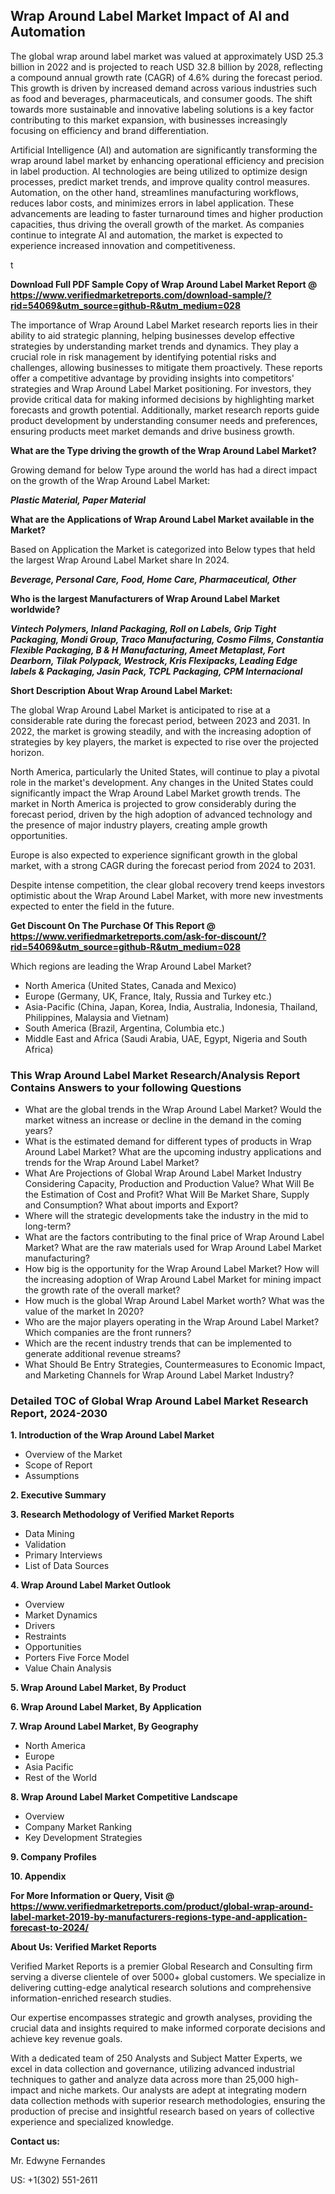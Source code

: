 <h2>Wrap Around Label Market Impact of AI and Automation</h2><p>The global wrap around label market was valued at approximately USD 25.3 billion in 2022 and is projected to reach USD 32.8 billion by 2028, reflecting a compound annual growth rate (CAGR) of 4.6% during the forecast period. This growth is driven by increased demand across various industries such as food and beverages, pharmaceuticals, and consumer goods. The shift towards more sustainable and innovative labeling solutions is a key factor contributing to this market expansion, with businesses increasingly focusing on efficiency and brand differentiation.</p><p>Artificial Intelligence (AI) and automation are significantly transforming the wrap around label market by enhancing operational efficiency and precision in label production. AI technologies are being utilized to optimize design processes, predict market trends, and improve quality control measures. Automation, on the other hand, streamlines manufacturing workflows, reduces labor costs, and minimizes errors in label application. These advancements are leading to faster turnaround times and higher production capacities, thus driving the overall growth of the market. As companies continue to integrate AI and automation, the market is expected to experience increased innovation and competitiveness.</p>t</p><p id="" class=""><strong>Download Full PDF Sample Copy of Wrap Around Label Market Report @ <a href="https://www.verifiedmarketreports.com/download-sample/?rid=54069&utm_source=github-R&utm_medium=028" target="_blank">https://www.verifiedmarketreports.com/download-sample/?rid=54069&utm_source=github-R&utm_medium=028</a></strong></p><p>The importance of&nbsp;Wrap Around Label Market research reports lies in their ability to aid strategic planning, helping businesses develop effective strategies by understanding market trends and dynamics. They play a crucial role in risk management by identifying potential risks and challenges, allowing businesses to mitigate them proactively. These reports offer a competitive advantage by providing insights into competitors' strategies and Wrap Around Label Market positioning. For investors, they provide critical data for making informed decisions by highlighting market forecasts and growth potential. Additionally, market research reports guide product development by understanding consumer needs and preferences, ensuring products meet market demands and drive business growth.</p><p><strong>What are the&nbsp;Type driving the growth of the Wrap Around Label Market?</strong></p><p id="" class="">Growing demand for below Type around the world has had a direct impact on the growth of the Wrap Around Label Market:</p><em><strong>Plastic Material, Paper Material</strong></em></p><strong>What are the&nbsp;Applications&nbsp;of Wrap Around Label Market available in the Market?</strong></p><p id="" class="">Based on Application the Market is categorized into Below types that held the largest Wrap Around Label Market share In 2024.</p><em><strong>Beverage, Personal Care, Food, Home Care, Pharmaceutical, Other</strong></em></p><strong>Who is the largest Manufacturers of Wrap Around Label Market worldwide?</strong></p><p><em><strong>Vintech Polymers, Inland Packaging, Roll on Labels, Grip Tight Packaging, Mondi Group, Traco Manufacturing, Cosmo Films, Constantia Flexible Packaging, B & H Manufacturing, Ameet Metaplast, Fort Dearborn, Tilak Polypack, Westrock, Kris Flexipacks, Leading Edge labels & Packaging, Jasin Pack, TCPL Packaging, CPM Internacional</strong></em></p><p id="" class=""><strong>Short Description About Wrap Around Label Market:</strong></p><p>The global Wrap Around Label Market is anticipated to rise at a considerable rate during the forecast period, between 2023 and 2031. In 2022, the market is growing steadily, and with the increasing adoption of strategies by key players, the market is expected to rise over the projected horizon.</p><p>North America, particularly the United States, will continue to play a pivotal role in the market's development. Any changes in the United States could significantly impact the Wrap Around Label Market growth trends. The market in North America is projected to grow considerably during the forecast period, driven by the high adoption of advanced technology and the presence of major industry players, creating ample growth opportunities.</p><p>Europe is also expected to experience significant growth in the global market, with a strong CAGR during the forecast period from 2024 to 2031.</p><p>Despite intense competition, the clear global recovery trend keeps investors optimistic about the Wrap Around Label Market, with more new investments expected to enter the field in the future.</p><p id="" class=""><strong>Get Discount On The Purchase Of This Report @ <a href="https://www.verifiedmarketreports.com/ask-for-discount/?rid=54069&utm_source=github-R&utm_medium=028" target="_blank">https://www.verifiedmarketreports.com/ask-for-discount/?rid=54069&utm_source=github-R&utm_medium=028</a></strong></p>Which regions are leading the Wrap Around Label Market?</p><ul><li>North America (United States, Canada and Mexico)</li><li>Europe (Germany, UK, France, Italy, Russia and Turkey etc.)</li><li>Asia-Pacific (China, Japan, Korea, India, Australia, Indonesia, Thailand, Philippines, Malaysia and Vietnam)</li><li>South America (Brazil, Argentina, Columbia etc.)</li><li>Middle East and Africa (Saudi Arabia, UAE, Egypt, Nigeria and South Africa)</li></ul><h3 id="" class="">This Wrap Around Label Market Research/Analysis Report Contains Answers to your following Questions</h3><ul><li>What are the global trends in the Wrap Around Label Market? Would the market witness an increase or decline in the demand in the coming years?</li><li>What is the estimated demand for different types of products in Wrap Around Label Market? What are the upcoming industry applications and trends for the Wrap Around Label Market?</li><li>What Are Projections of Global Wrap Around Label Market Industry Considering Capacity, Production and Production Value? What Will Be the Estimation of Cost and Profit? What Will Be Market Share, Supply and Consumption? What about imports and Export?</li><li>Where will the strategic developments take the industry in the mid to long-term?</li><li>What are the factors contributing to the final price of Wrap Around Label Market? What are the raw materials used for Wrap Around Label Market manufacturing?</li><li>How big is the opportunity for the Wrap Around Label Market? How will the increasing adoption of Wrap Around Label Market for mining impact the growth rate of the overall market?</li><li>How much is the global Wrap Around Label Market worth? What was the value of the market In 2020?</li><li>Who are the major players operating in the Wrap Around Label Market? Which companies are the front runners?</li><li>Which are the recent industry trends that can be implemented to generate additional revenue streams?</li><li>What Should Be Entry Strategies, Countermeasures to Economic Impact, and Marketing Channels for Wrap Around Label Market Industry?</li></ul><h3 id="" class="">Detailed TOC of Global Wrap Around Label Market Research Report, 2024-2030</h3><p id="" class=""><strong>1. Introduction of the Wrap Around Label Market</strong></p><ul><li>Overview of the Market</li><li>Scope of Report</li><li>Assumptions</li></ul><p id="" class=""><strong>2. Executive Summary</strong></p><p id="" class=""><strong>3. Research Methodology of Verified Market Reports</strong></p><ul><li>Data Mining</li><li>Validation</li><li>Primary Interviews</li><li>List of Data Sources</li></ul><p id="" class=""><strong>4. Wrap Around Label Market Outlook</strong></p><ul><li>Overview</li><li>Market Dynamics</li><li>Drivers</li><li>Restraints</li><li>Opportunities</li><li>Porters Five Force Model</li><li>Value Chain Analysis</li></ul><p id="" class=""><strong>5. Wrap Around Label Market, By Product</strong></p><p id="" class=""><strong>6. Wrap Around Label Market, By Application</strong></p><p id="" class=""><strong>7. Wrap Around Label Market, By Geography</strong></p><ul><li>North America</li><li>Europe</li><li>Asia Pacific</li><li>Rest of the World</li></ul><p id="" class=""><strong>8. Wrap Around Label Market Competitive Landscape</strong></p><ul><li>Overview</li><li>Company Market Ranking</li><li>Key Development Strategies</li></ul><p id="" class=""><strong>9. Company Profiles</strong></p><p id="" class=""><strong>10. Appendix</strong></p><p id="" class=""><strong>For More Information or Query, Visit @ <a href="https://www.verifiedmarketreports.com/product/global-wrap-around-label-market-2019-by-manufacturers-regions-type-and-application-forecast-to-2024/" target="_blank">https://www.verifiedmarketreports.com/product/global-wrap-around-label-market-2019-by-manufacturers-regions-type-and-application-forecast-to-2024/</a></strong></p><p id="" class=""><strong>About Us: Verified Market Reports</strong></p><p id="" class="">Verified Market Reports is a premier Global Research and Consulting firm serving a diverse clientele of over 5000+ global customers. We specialize in delivering cutting-edge analytical research solutions and comprehensive information-enriched research studies.</p><p id="" class="">Our expertise encompasses strategic and growth analyses, providing the crucial data and insights required to make informed corporate decisions and achieve key revenue goals.</p><p id="" class="">With a dedicated team of 250 Analysts and Subject Matter Experts, we excel in data collection and governance, utilizing advanced industrial techniques to gather and analyze data across more than 25,000 high-impact and niche markets. Our analysts are adept at integrating modern data collection methods with superior research methodologies, ensuring the production of precise and insightful research based on years of collective experience and specialized knowledge.</p><p id="" class=""><strong>Contact us:</strong></p><p id="" class="">Mr. Edwyne Fernandes</p><p id="" class="">US: +1(302) 551-2611</p>